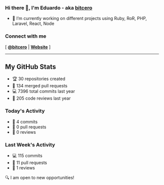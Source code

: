 ### Hi there 👋, I'm Eduardo - aka [bitcero](https://bitcero.dev)

- 🔭 I’m currently working on different projects using Ruby, RoR, PHP, Laravel, React, Node

### Connect with me

[ [**@bitcero**](https://twitter.com/bitcero/) |
[**Website**](https://eduardocortes.mx) ]

---

<!--SECTION:stats-->
## My GitHub Stats

- 🏆 30 repositories created
- 🔀 134 merged pull requests
- 💻 7396 total commits last year
- 🧐 205 code reviews last year

### Today's Activity

- 📝 4 commits
- 🤝 0 pull requests
- 👀 0 reviews

### Last Week's Activity

- 💻 115 commits
- 🤝 11 pull requests
- 👀 1 reviews

🔍 I am open to new opportunities!
  <!--/SECTION:stats-->
